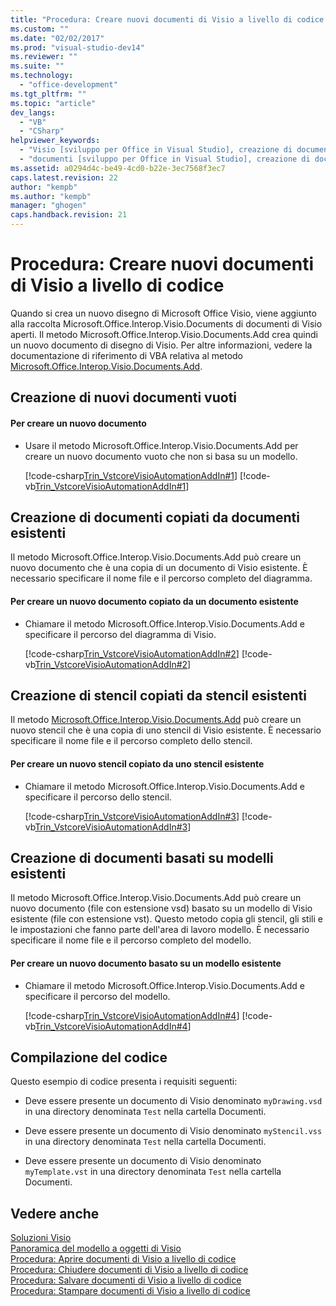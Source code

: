 ```yaml
---
title: "Procedura: Creare nuovi documenti di Visio a livello di codice | Microsoft Docs"
ms.custom: ""
ms.date: "02/02/2017"
ms.prod: "visual-studio-dev14"
ms.reviewer: ""
ms.suite: ""
ms.technology: 
  - "office-development"
ms.tgt_pltfrm: ""
ms.topic: "article"
dev_langs: 
  - "VB"
  - "CSharp"
helpviewer_keywords: 
  - "Visio [sviluppo per Office in Visual Studio], creazione di documenti di Visio"
  - "documenti [sviluppo per Office in Visual Studio], creazione di documenti di Visio"
ms.assetid: a0294d4c-be49-4cd0-b22e-3ec7568f3ec7
caps.latest.revision: 22
author: "kempb"
ms.author: "kempb"
manager: "ghogen"
caps.handback.revision: 21
---
```

# Procedura: Creare nuovi documenti di Visio a livello di codice
  Quando si crea un nuovo disegno di Microsoft Office Visio, viene aggiunto alla raccolta Microsoft.Office.Interop.Visio.Documents di documenti di Visio aperti. Il metodo Microsoft.Office.Interop.Visio.Documents.Add crea quindi un nuovo documento di disegno di Visio. Per altre informazioni, vedere la documentazione di riferimento di VBA relativa al metodo [Microsoft.Office.Interop.Visio.Documents.Add](HV10069241).  
  
## Creazione di nuovi documenti vuoti  
  
#### Per creare un nuovo documento  
  
-   Usare il metodo Microsoft.Office.Interop.Visio.Documents.Add per creare un nuovo documento vuoto che non si basa su un modello.  
  
     [!code-csharp[Trin_VstcoreVisioAutomationAddIn#1](../snippets/csharp/VS_Snippets_OfficeSP/Trin_VstcoreVisioAutomationAddIn/CS/ThisAddIn.cs#1)]
     [!code-vb[Trin_VstcoreVisioAutomationAddIn#1](../snippets/visualbasic/VS_Snippets_OfficeSP/Trin_VstcoreVisioAutomationAddIn/VB/ThisAddIn.vb#1)]  
  
## Creazione di documenti copiati da documenti esistenti  
 Il metodo Microsoft.Office.Interop.Visio.Documents.Add può creare un nuovo documento che è una copia di un documento di Visio esistente. È necessario specificare il nome file e il percorso completo del diagramma.  
  
#### Per creare un nuovo documento copiato da un documento esistente  
  
-   Chiamare il metodo Microsoft.Office.Interop.Visio.Documents.Add e specificare il percorso del diagramma di Visio.  
  
     [!code-csharp[Trin_VstcoreVisioAutomationAddIn#2](../snippets/csharp/VS_Snippets_OfficeSP/Trin_VstcoreVisioAutomationAddIn/CS/ThisAddIn.cs#2)]
     [!code-vb[Trin_VstcoreVisioAutomationAddIn#2](../snippets/visualbasic/VS_Snippets_OfficeSP/Trin_VstcoreVisioAutomationAddIn/VB/ThisAddIn.vb#2)]  
  
## Creazione di stencil copiati da stencil esistenti  
 Il metodo [Microsoft.Office.Interop.Visio.Documents.Add](HV10069241) può creare un nuovo stencil che è una copia di uno stencil di Visio esistente. È necessario specificare il nome file e il percorso completo dello stencil.  
  
#### Per creare un nuovo stencil copiato da uno stencil esistente  
  
-   Chiamare il metodo Microsoft.Office.Interop.Visio.Documents.Add e specificare il percorso dello stencil.  
  
     [!code-csharp[Trin_VstcoreVisioAutomationAddIn#3](../snippets/csharp/VS_Snippets_OfficeSP/Trin_VstcoreVisioAutomationAddIn/CS/ThisAddIn.cs#3)]
     [!code-vb[Trin_VstcoreVisioAutomationAddIn#3](../snippets/visualbasic/VS_Snippets_OfficeSP/Trin_VstcoreVisioAutomationAddIn/VB/ThisAddIn.vb#3)]  
  
## Creazione di documenti basati su modelli esistenti  
 Il metodo Microsoft.Office.Interop.Visio.Documents.Add può creare un nuovo documento \(file con estensione vsd\) basato su un modello di Visio esistente \(file con estensione vst\). Questo metodo copia gli stencil, gli stili e le impostazioni che fanno parte dell'area di lavoro modello. È necessario specificare il nome file e il percorso completo del modello.  
  
#### Per creare un nuovo documento basato su un modello esistente  
  
-   Chiamare il metodo Microsoft.Office.Interop.Visio.Documents.Add e specificare il percorso del modello.  
  
     [!code-csharp[Trin_VstcoreVisioAutomationAddIn#4](../snippets/csharp/VS_Snippets_OfficeSP/Trin_VstcoreVisioAutomationAddIn/CS/ThisAddIn.cs#4)]
     [!code-vb[Trin_VstcoreVisioAutomationAddIn#4](../snippets/visualbasic/VS_Snippets_OfficeSP/Trin_VstcoreVisioAutomationAddIn/VB/ThisAddIn.vb#4)]  
  
## Compilazione del codice  
 Questo esempio di codice presenta i requisiti seguenti:  
  
-   Deve essere presente un documento di Visio denominato `myDrawing.vsd` in una directory denominata `Test` nella cartella Documenti.  
  
-   Deve essere presente un documento di Visio denominato `myStencil.vss` in una directory denominata `Test` nella cartella Documenti.  
  
-   Deve essere presente un documento di Visio denominato `myTemplate.vst` in una directory denominata `Test` nella cartella Documenti.  
  
## Vedere anche  
 [Soluzioni Visio](../vsto/visio-solutions.md)   
 [Panoramica del modello a oggetti di Visio](../vsto/visio-object-model-overview.md)   
 [Procedura: Aprire documenti di Visio a livello di codice](../vsto/how-to-programmatically-open-visio-documents.md)   
 [Procedura: Chiudere documenti di Visio a livello di codice](../vsto/how-to-programmatically-close-visio-documents.md)   
 [Procedura: Salvare documenti di Visio a livello di codice](../vsto/how-to-programmatically-save-visio-documents.md)   
 [Procedura: Stampare documenti di Visio a livello di codice](../vsto/how-to-programmatically-print-visio-documents.md)  
  
  
